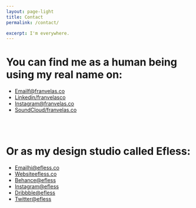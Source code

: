 ```yaml
---
layout: page-light
title: Contact
permalink: /contact/

excerpt: I'm everywhere.
---
```



# You can find me as a human being using my real name on:

<ul class="category">
  <li><a href="mailto:f@franvelas.co" target="_blank">Email<span class="info">f@franvelas.co</span></a></li>
  <li><a href="https://linkedin.com/in/franvelasco" target="_blank">Linkedin<span class="info">/franvelasco</span></a></li>
  <li><a href="https://instagram.com/franvelas.co" target="_blank">Instagram<span class="info">@franvelas.co</span></a></li>
  <li><a href="https://soundcloud.com/franvelasco" target="_blank">SoundCloud<span class="info">/franvelas.co</span></a></li>
</ul>

<br><br>

# Or as my design studio called Efless:

<ul class="category">
  <li><a href="mailto:hi@efless.co" target="_blank">Email<span class="info">hi@efless.co</span></a></li>
  <li><a href="https://efless.co" target="_blank">Website<span class="info">efless.co</span></a></li>
  <li><a href="https://behance.net/efless" target="_blank">Behance<span class="info">@efless</span></a></li>
  <li><a href="https://instagram.com/efless" target="_blank">Instagram<span class="info">@efless</span></a></li>
  <li><a href="https://dribbble.com/efless" target="_blank">Dribbble<span class="info">@efless</span></a></li>
  <li><a href="https://soundcloud.com/efless" target="_blank">Twitter<span class="info">@efless</span></a></li>
</ul>
